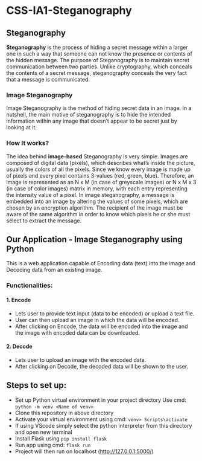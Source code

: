 # CSS-IA1-Steganography

## Steganography
**Steganography** is the process of hiding a secret message within a larger one in such a way that someone can not know the presence or contents of the hidden message. The purpose of Steganography is to maintain secret communication between two parties. Unlike cryptography, which conceals the contents of a secret message, steganography conceals the very fact that a message is communicated.

### Image Steganography
Image Steganography is the method of hiding secret data in an image. In a nutshell, the main motive of steganography is to hide the intended information within any image that doesn’t appear to be secret just by looking at it.

### How It works?
The idea behind **image-based** Steganography is very simple. Images are composed of digital data (pixels), which describes what’s inside the picture, usually the colors of all the pixels. Since we know every image is made up of pixels and every pixel contains 3-values (red, green, blue). Therefore, an image is represented as an N x M (in case of greyscale images) or N x M x 3 (in case of color images) matrix in memory, with each entry representing the intensity value of a pixel. In image steganography, a message is embedded into an image by altering the values of some pixels, which are chosen by an encryption algorithm. The recipient of the image must be aware of the same algorithm in order to know which pixels he or she must select to extract the message.


## Our Application - Image Steganography using Python
This is a web application capable of Encoding data (text) into the image and Decoding data from an existing image.

### Functionalities:
#### 1. Encode
- Lets user to provide text input (data to be encoded) or upload a text file.
- User can then upload an image in which the data will be encoded.
- After clicking on Encode, the data will be encoded into the image and the image with encoded data can be downloaded.

#### 2. Decode
- Lets user to upload an image with the encoded data.
- After clicking on Decode, the decoded data will be shown to the user.

## Steps to set up:
- Set up Python virtual environment in your project directory
  Use cmd: `python -m venv <Name of venv>`
- Clone this repository in above directory
- Activate your virtual environment using 
  cmd: `venv> Scripts\activate` 
- If using VScode simply select the python interpreter from this directory and open new terminal
- Install Flask using `pip install flask`
- Run app using cmd: `flask run`
- Project will then run on localhost (http://127.0.0.1:5000/)
